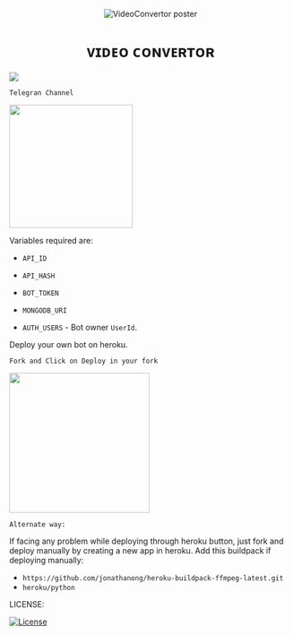 <p align="center">
  <img src="./LOCAL/Wavy_Lst-14_Single-06.jpg" alt="VideoConvertor poster">
</p>
<h1 align="center">
  <b>ᴠɪᴅᴇᴏ ᴄᴏɴᴠᴇʀᴛᴏʀ</b>
</h1>


<p align="left"><a href="https://t.me/shadw_bots"><img src="https://github-readme-stats.vercel.app/api/pin?username=mohamedyhenno&show_icons=true&theme=dracula&hide_border=true&repo=VideoConvertor"></a></p>

`Telegran Channel`
<p><a href="https://t.me/shadw_bots"> <img src="https://img.shields.io/badge/Telegram-Join%20Channel-gold?style=for-the-badge&logo=telegram" width="220"/></a></p>

Variables required are:
* `API_ID`

* `API_HASH`

* `BOT_TOKEN`

* `MONGODB_URI`

* `AUTH_USERS` - Bot owner `UserId`.

Deploy your own bot on heroku.

`Fork and Click on Deploy in your fork`
<p><a href="https://heroku.com/deploy?template=https://github.com/a7medsy/Enigma/"> <img src="https://img.shields.io/badge/Deploy%20To%20Heroku-black?style=for-the-badge&logo=heroku" width="250"/></a></p>

`Alternate way:`

If facing any problem while deploying through heroku button, just fork and deploy manually by creating a new app in heroku.
Add this buildpack if deploying manually: 
- `https://github.com/jonathanong/heroku-buildpack-ffmpeg-latest.git`
- `heroku/python`

LICENSE:

[![License](https://www.gnu.org/graphics/gplv3-127x51.png)](LICENSE)


